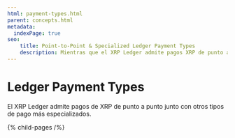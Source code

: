 ```yaml
---
html: payment-types.html
parent: concepts.html
metadata:
  indexPage: true
seo:
    title: Point-to-Point & Specialized Ledger Payment Types
    description: Mientras que el XRP Ledger admite pagos XRP de punto a punto, también es compatible con tipos de pago más especializados. Descubre qué métodos de pago del ledger aquí.
---
```

# Ledger Payment Types


El XRP Ledger admite pagos de XRP de punto a punto junto con otros tipos de pago más especializados.


{% child-pages /%}
